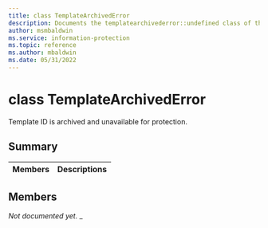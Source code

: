 ```yaml
---
title: class TemplateArchivedError 
description: Documents the templatearchivederror::undefined class of the Microsoft Information Protection (MIP) SDK.
author: msmbaldwin
ms.service: information-protection
ms.topic: reference
ms.author: mbaldwin
ms.date: 05/31/2022
---
```


# class TemplateArchivedError 
Template ID is archived and unavailable for protection.
  
## Summary
 Members                        | Descriptions                                
--------------------------------|---------------------------------------------
  
## Members
_Not documented yet._
_
